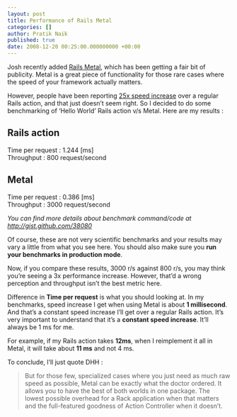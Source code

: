 ```yaml
---
layout: post
title: Performance of Rails Metal
categories: []
author: Pratik Naik
published: true
date: 2008-12-20 00:25:00.000000000 +00:00
---
```

<p>Josh recently added <a href="http://weblog.rubyonrails.org/2008/12/17/introducing-rails-metal">Rails Metal</a>, which has been getting a fair bit of publicity. Metal is a great piece of functionality for those rare cases where the speed of your framework actually matters.</p>
<p>However, people have been reporting <a href="http://www.infoq.com/news/2008/12/rails-metal">25x speed increase</a> over a regular Rails action, and that just doesn&#8217;t seem right. So I decided to do some benchmarking of &#8216;Hello World&#8217; Rails action v/s Metal. Here are my results :</p>
<h2>Rails action</h2>
<filter:code>Time per request : 1.244 [ms]<br />
Throughput : 800 request/second</filter:code>
<h2>Metal</h2>
<filter:code>Time per request : 0.386 [ms]<br />
Throughput : 3000 request/second</filter:code>
<p><i>You can find more details about benchmark command/code at <a href="http://gist.github.com/38080">http://gist.github.com/38080</a></i></p>
<p>Of course, these are not very scientific benchmarks and your results may vary a little from what you see here. You should also make sure you <strong>run your benchmarks in production mode</strong>.</p>
<p>Now, if you compare these results, 3000 r/s against 800 r/s, you may think you&#8217;re seeing a 3x performance increase. However, that&#8217;d a wrong perception and throughput isn&#8217;t the best metric here.</p>
<p>Difference in <strong>Time per request</strong> is what you should looking at. In my benchmarks, speed increase I get when using Metal is about <strong>1 millisecond</strong>. And that&#8217;s a constant speed increase I&#8217;ll get over a regular Rails action. It&#8217;s very important to understand that it&#8217;s a <strong>constant speed increase</strong>. It&#8217;ll always be 1 ms for me.</p>
<p>For example, if my Rails action takes <strong>12ms</strong>, when I reimplement it all in Metal, it will take about <strong>11 ms</strong> and not 4 ms.</p>
<p>To conclude, I&#8217;ll just quote <span class="caps">DHH</span> :</p>
<blockquote>
<p>But for those few, specialized cases where you just need as much raw speed as possible, Metal can be exactly what the doctor ordered. It allows you to have the best of both worlds in one package. The lowest possible overhead for a Rack application when that matters and the full-featured goodness of Action Controller when it doesn’t.</p>
</blockquote>